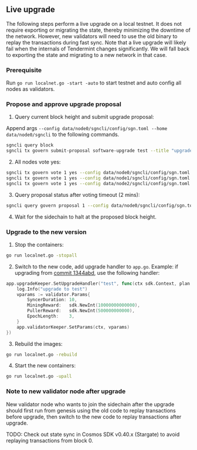 ## Live upgrade

The following steps perform a live upgrade on a local testnet. It does not require exporting or
migrating the state, thereby minimizing the downtime of the network. However, new validators will
need to use the old binary to replay the transactions during fast sync. Note that a live upgrade
will likely fail when the internals of Tendermint changes significantly. We will fall back to
exporting the state and migrating to a new network in that case.

### Prerequisite

Run `go run localnet.go -start -auto` to start testnet and auto config all nodes as validators.

### Propose and approve upgrade proposal

1. Query current block height and submit upgrade proposal:

Append args `--config data/node0/sgncli/config/sgn.toml --home data/node0/sgncli` to the following commands.

```sh
sgncli query block
sgncli tx govern submit-proposal software-upgrade test --title "upgrade test" --description "upgrade test" --deposit 10 --upgrade-height [sidechain block height after more than 2 mins]
```

2. All nodes vote yes:

```sh
sgncli tx govern vote 1 yes --config data/node0/sgncli/config/sgn.toml --home data/node0/sgncli
sgncli tx govern vote 1 yes --config data/node1/sgncli/config/sgn.toml --home data/node1/sgncli
sgncli tx govern vote 1 yes --config data/node2/sgncli/config/sgn.toml --home data/node2/sgncli
```

3. Query proposal status after voting timeout (2 mins):

```sh
sgncli query govern proposal 1 --config data/node0/sgncli/config/sgn.toml --home data/node0/sgncli
```

4. Wait for the sidechain to halt at the proposed block height.

### Upgrade to the new version

1. Stop the containers:

```sh
go run localnet.go -stopall
```

2. Switch to the new code, add upgrade handler to `app.go`. Example: if upgrading from
[commit 1344abd](https://github.com/celer-network/sgn/tree/1344abd02183990f3f958fc3ae2b8ca148ee485f), use the following handler:

```go
app.upgradeKeeper.SetUpgradeHandler("test", func(ctx sdk.Context, plan upgrade.Plan) {
    log.Info("upgrade to test")
    vparams := validator.Params{
        SyncerDuration: 10,
        MiningReward:   sdk.NewInt(10000000000000),
        PullerReward:   sdk.NewInt(500000000000),
        EpochLength:    3,
    }
    app.validatorKeeper.SetParams(ctx, vparams)
})
```

3. Rebuild the images:

```sh
go run localnet.go -rebuild
```

4. Start the new containers:

```sh
go run localnet.go -upall
```

### Note to new validator node after upgrade

New validator node who wants to join the sidechain after the upgrade should first run from genesis
using the old code to replay transactions before upgrade, then switch to the new code to replay
transactions after upgrade.

TODO: Check out state sync in Cosmos SDK v0.40.x (Stargate) to avoid replaying transactions from
block 0.

